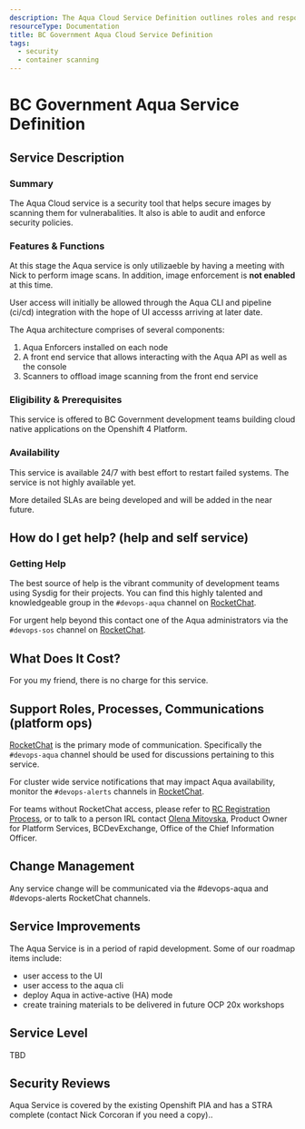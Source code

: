 ```yaml
---
description: The Aqua Cloud Service Definition outlines roles and responsibilities for operating the service.
resourceType: Documentation
title: BC Government Aqua Cloud Service Definition
tags:
  - security
  - container scanning
---
```


# BC Government Aqua Service Definition

## Service Description

### Summary

The Aqua Cloud service is a security tool that helps secure images by scanning them for vulnerabalities. It also is able to audit and enforce security policies.

### Features & Functions

At this stage the Aqua service is only utilizaeble by having a meeting with Nick to perform image scans. In addition, image enforcement is __not enabled__ at this time. 

User access will initially be allowed through the Aqua CLI and pipeline (ci/cd) integration with the hope of UI accesss arriving at later date.

The Aqua architecture comprises of several components:
1) Aqua Enforcers installed on each node
2) A front end service that allows interacting with the Aqua API as well as the console
3) Scanners to offload image scanning from the front end service

### Eligibility & Prerequisites

This service is offered to BC Government development teams building cloud native applications on the Openshift 4 Platform.

### Availability

This service is available 24/7 with best effort to restart failed systems. 
The service is not highly available yet.

More detailed SLAs are being developed and will be added in the near future.

## How do I get help? (help and self service)

### Getting Help

The best source of help is the vibrant community of development teams using Sysdig for their projects. 
You can find this highly talented and knowledgeable group in the `#devops-aqua` channel on [RocketChat](https://chat.developer.gov.bc.ca/channel/devops-aqua).

For urgent help beyond this contact one of the Aqua administrators via the `#devops-sos` channel on [RocketChat](https://chat.developer.gov.bc.ca/channel/devops-sos).

## What Does It Cost?

For you my friend, there is no charge for this service.

## Support Roles, Processes, Communications (platform ops)


[RocketChat](https://chat.developer.gov.bc.ca) is the primary mode of communication. Specifically the `#devops-aqua` channel should be used for discussions pertaining to this service.

For cluster wide service notifications that may impact Aqua availability, monitor the `#devops-alerts` channels in [RocketChat](https://chat.developer.gov.bc.ca/channel/devops-alerts).

For teams without RocketChat access, please refer to [RC Registration Process](https://developer.gov.bc.ca/Steps-to-join-Rocket.Chat), or to talk to a person IRL contact [Olena Mitovska](mailto:olena.mitovska@gov.bc.ca), Product Owner for Platform Services, BCDevExchange, Office of the Chief Information Officer.

## Change Management

Any service change will be communicated via the #devops-aqua and #devops-alerts RocketChat channels.

## Service Improvements

The Aqua Service is in a period of rapid development. Some of our roadmap items include:

- user access to the UI
- user access to the aqua cli
- deploy Aqua in active-active (HA) mode
- create training materials to be delivered in future OCP 20x workshops
## Service Level

TBD

## Security Reviews

Aqua Service is covered by the existing Openshift PIA and has a STRA complete (contact Nick Corcoran if you need a copy)..
